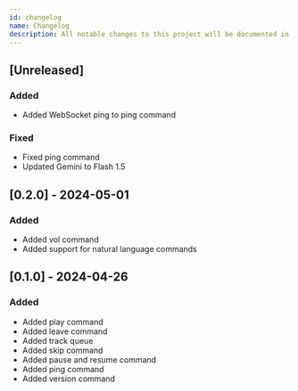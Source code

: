 ```yaml
---
id: changelog
name: Changelog
description: All notable changes to this project will be documented in this file.
---
```


## [Unreleased]

### Added

- Added WebSocket ping to ping command

### Fixed

- Fixed ping command
- Updated Gemini to Flash 1.5

## [0.2.0] - 2024-05-01

### Added

- Added vol command
- Added support for natural language commands

## [0.1.0] - 2024-04-26

### Added

- Added play command
- Added leave command
- Added track queue
- Added skip command
- Added pause and resume command
- Added ping command
- Added version command
